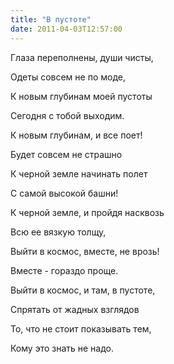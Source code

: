 ```yaml
---
title: "В пустоте"
date: 2011-04-03T12:57:00
---
```


Глаза переполнены, души чисты,

Одеты совсем не по моде,

К новым глубинам моей пустоты

Сегодня с тобой выходим.



К новым глубинам, и все поет!

Будет совсем не страшно

К черной земле начинать полет

С самой высокой башни!



К черной земле, и пройдя насквозь

Всю ее вязкую толщу,

Выйти в космос, вместе, не врозь!

Вместе - гораздо проще.



Выйти в космос, и там, в пустоте,

Спрятать от жадных взглядов

То, что не стоит показывать тем,

Кому это знать не надо.
